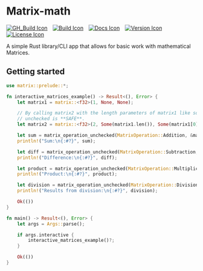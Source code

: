# Matrix-math

[![GH_Build Icon]][GH_Build Status]&emsp;[![Build Icon]][Build Status]&emsp;[![Docs Icon]][Docs]&emsp;[![Version Icon]][Crate]&emsp;[![License Icon]][LICENSE]

[GH_Build Icon]: https://img.shields.io/github/actions/workflow/status/1git2clone/matrix-math-rs/ci.yml?branch=main
[GH_Build Status]: https://github.com/1git2clone/matrix-math-rs/actions?query=branch%3Amaster
[Build Icon]: https://gitlab.com/1k2s/matrix-math/badges/main/pipeline.svg
[Build Status]: https://gitlab.com/1k2s/matrix-math/-/pipelines
[Docs Icon]: https://docs.rs/matrix-math/badge.svg
[Docs]: https://docs.rs/matrix-math/latest/leetcode_trees_rs/
[Version Icon]: https://img.shields.io/crates/v/matrix-math.svg
[Crate]: https://crates.io/crates/matrix-math
[License Icon]: https://img.shields.io/badge/license-MIT-blue.svg
[LICENSE]: LICENSE

A simple Rust library/CLI app that allows for basic work with mathematical Matrices.

## Getting started

```rs
use matrix::prelude::*;

fn interactive_matrices_example() -> Result<(), Error> {
    let matrix1 = matrix::<f32>(1, None, None);

    // By calling matrix2 with the length parameters of matrix1 like so. Doing the operations
    // unchecked is **SAFE**.
    let matrix2 = matrix::<f32>(2, Some(matrix1.len()), Some(matrix1[0].len()));

    let sum = matrix_operation_unchecked(MatrixOperation::Addition, &matrix1, &matrix2);
    println!("Sum:\n{:#?}", sum);

    let diff = matrix_operation_unchecked(MatrixOperation::Subtraction, &matrix1, &matrix2);
    println!("Difference:\n{:#?}", diff);

    let product = matrix_operation_unchecked(MatrixOperation::Multiplication, &matrix1, &matrix2);
    println!("Product:\n{:#?}", product);

    let division = matrix_operation_unchecked(MatrixOperation::Division, &matrix1, &matrix2);
    println!("Results from division:\n{:#?}", division);

    Ok(())
}

fn main() -> Result<(), Error> {
    let args = Args::parse();

    if args.interactive {
        interactive_matrices_example()?;
    }

    Ok(())
}
```
